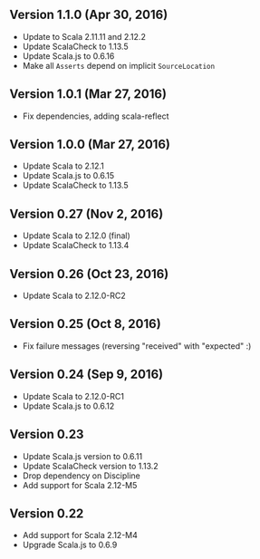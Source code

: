 ## Version 1.1.0 (Apr 30, 2016)

- Update to Scala 2.11.11 and 2.12.2
- Update ScalaCheck to 1.13.5
- Update Scala.js to 0.6.16
- Make all `Asserts` depend on implicit `SourceLocation`

## Version 1.0.1 (Mar 27, 2016)

- Fix dependencies, adding scala-reflect

## Version 1.0.0 (Mar 27, 2016)

- Update Scala to 2.12.1
- Update Scala.js to 0.6.15
- Update ScalaCheck to 1.13.5

## Version 0.27 (Nov 2, 2016)

- Update Scala to 2.12.0 (final)
- Update ScalaCheck to 1.13.4

## Version 0.26 (Oct 23, 2016)

- Update Scala to 2.12.0-RC2

## Version 0.25 (Oct 8, 2016)

- Fix failure messages (reversing "received" with "expected" :)

## Version 0.24 (Sep 9, 2016)

- Update Scala to 2.12.0-RC1
- Update Scala.js to 0.6.12

## Version 0.23

- Update Scala.js version to 0.6.11
- Update ScalaCheck version to 1.13.2
- Drop dependency on Discipline
- Add support for Scala 2.12-M5

## Version 0.22

- Add support for Scala 2.12-M4
- Upgrade Scala.js to 0.6.9


